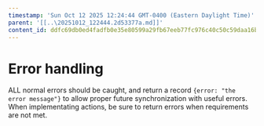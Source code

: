 ```yaml
---
timestamp: 'Sun Oct 12 2025 12:24:44 GMT-0400 (Eastern Daylight Time)'
parent: '[[..\20251012_122444.2d53377a.md]]'
content_id: ddfc69db0ed4fadfb0e35e80599a29fb67eeb77fc976c40c50c59daa16ba2013
---
```


# Error handling

ALL normal errors should be caught, and return a record `{error: "the error message"}` to allow proper future synchronization with useful errors. When implementating actions, be sure to return errors when requirements are not met.
